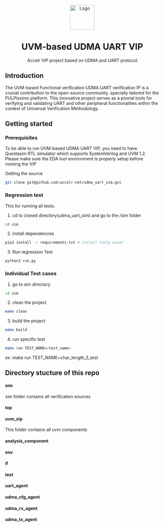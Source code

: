 <div align="center">
  <a href="https://accelr.lk/">
    <img src="https://avatars.githubusercontent.com/u/55974019?s=200&v=4" alt="Logo" width="80" height="80">
  </a>

<h1 align="center">UVM-based UDMA UART VIP</h1>

<p align="center">
   Accelr VIP project based on UDMA and UART protocol
    <br />
  </p>
</div>
</p>



## Introduction
The UVM-based Functional verification UDMA UART verification IP is a crucial contribution to the open-source community. specially tailored for the PULPissimo platform. This innovative project serves as a pivotal tools for verifying and validating UART and other peripheral functionalities within the context of Universal Verification Methodology. 
## Getting started
### Prerequisites
To be able to run UVM-based UDMA UART VIP, you need to have Questasim RTL simulator which supports SystemVerilog and UVM 1.2. Please make sure the EDA tool environment is properly setup before running the VIP

Getting the source
```bash
git clone git@github.com:accelr-net/udma_uart_sim.git
```
### Regression test 
This for running all tests.

1. cd to cloned directory(udma_uart_sim) and go to the /sim folder

```bash
cd sim
```
2. install dependencies
```bash
pip3 install -r requirements.txt # install (only once)
```
3. Run regression Test

```bash
python3 run.py
```
### Individual Test cases 
1. go to sim directory
```bash
cd sim
```

2. clean the project
```bash
make clean
```
3. build the project
```bash
make build
```

4. run specific test
```bash
make run TEST_NAME=<test_name>
```
ex: make run TEST_NAME=char_length_5_test

## Directory stucture of this repo
#### __sim__
sim folder contains all verification sources

#### __top__

#### __uvm_vip__
This folder contains all uvm components

#### __analysis_component__

#### __env__

#### __if__

#### __test__

#### __uart_agent__

#### __udma_cfg_agent__

#### __udma_rx_agent__

#### __udma_tx_agent__